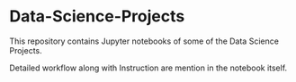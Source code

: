 # Data-Science-Projects

This repository contains Jupyter notebooks of some of the Data Science Projects.

Detailed workflow along with Instruction are mention in the notebook itself.
